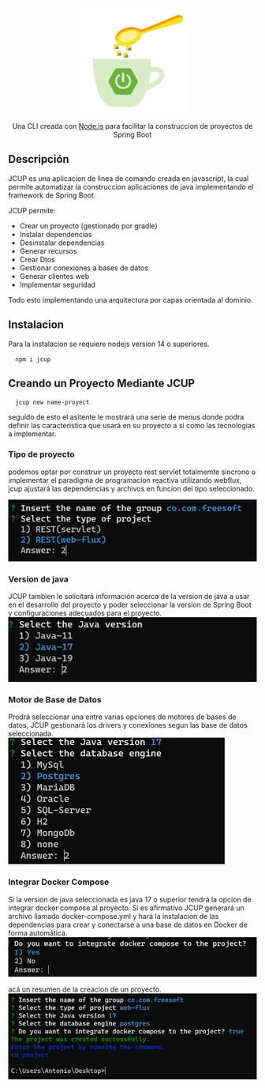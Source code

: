 <p align="center">
  <a href="https://nestjs.com/" target="blank"><img src="./assets/logo1.png" width="220" alt="Nest Logo" /></a>
</p>

<p align="center">Una CLI creada con <a href="https://nodejs.org" target="_blank">Node.js</a> para facilitar la construccion de proyectos de Spring Boot</p>
<p align="center">

## Descripción
JCUP es una aplicacion de linea de comando creada en javascript, la cual permite automatizar la construccion aplicaciones de java implementando el framework de Spring Boot.

JCUP  permite:
- Crear un proyecto (gestionado por gradle)
- Instalar dependencias
- Desinstalar dependencias
- Generar recursos
- Crear Dtos
- Gestionar conexiones a bases de datos
- Generar clientes web
- Implementar seguridad

Todo esto implementando una arquitectura por capas orientada al dominio.

## Instalacion
Para la instalacion se requiere nodejs version 14 o superiores.
```
  npm i jcup
```
## Creando un Proyecto Mediante JCUP
```
  jcup new name-proyect
```
seguido de esto el asitente le mostrará una serie de menus donde podra definir las caracteristica que usará en su proyecto a si como las tecnologias a implementar.

### Tipo de proyecto
podemos optar por construir un proyecto rest servlet totalmemte sincrono o implementar el paradigma de programacion reactiva utilizando webflux, jcup ajustará las dependencias y archivos en funcion del tipo seleccionado.

!["menu1"](/assets/menu-1.png)

### Version de java
JCUP tambien le solicitará información acerca de la version de java a usar en el desarrollo del proyecto y poder seleccionar la version de Spring Boot y configuraciones adecuados para el proyecto.
!["menu1"](/assets/menu-2.png)

### Motor de Base de Datos
Prodrá seleccionar una entre varias  opciones de motores de bases de datos, JCUP gestionará los drivers y conexiones segun las base de datos seleccionada.
!["menu1"](/assets/menu-3.png)

### Integrar Docker Compose
Si la version de java seleccionada es java 17 o superior tendrá la opcion de integrar docker compose al proyecto. Si es afirmativo JCUP generará un archivo llamado docker-compose.yml y hará la instalacion de las dependencias para crear y conectarse a una base de datos en Docker de forma automática.  
!["menu1"](/assets/menu-4.png)

acá un resumen de la creacion de un proyecto.
!["menu1"](/assets/menu-5.png)


